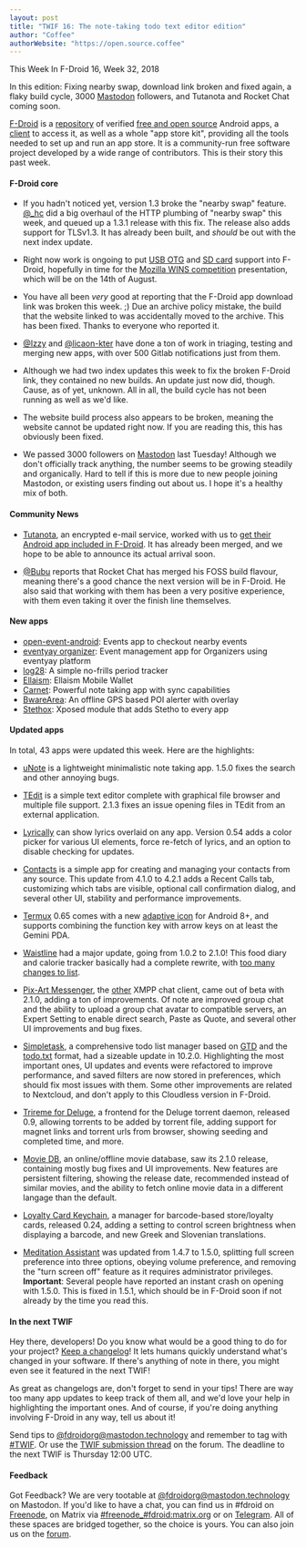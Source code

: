 ```yaml
---
layout: post
title: "TWIF 16: The note-taking todo text editor edition"
author: "Coffee"
authorWebsite: "https://open.source.coffee"
---
```


This Week In F-Droid 16, Week 32, 2018

In this edition: Fixing nearby swap, download link broken and fixed again, a flaky build cycle, 3000 [Mastodon](https://mastodon.technology/@fdroidorg) followers, and Tutanota and Rocket Chat coming soon.
<!--more-->

[F-Droid](https://f-droid.org/) is a [repository](https://f-droid.org/packages/) of verified [free and open source](https://en.wikipedia.org/wiki/Free_and_open-source_software) Android apps, a [client](https://f-droid.org/app/org.fdroid.fdroid) to access it, as well as a whole "app store kit", providing all the tools needed to set up and run an app store. It is a community-run free software project developed by a wide range of contributors. This is their story this past week.

#### F-Droid core

* If you hadn't noticed yet, version 1.3 broke the "nearby swap" feature. [@\_hc](https://forum.f-droid.org/u/hans) did a big overhaul of the HTTP plumbing of "nearby swap" this week, and queued up a 1.3.1 release with this fix. The release also adds support for TLSv1.3. It has already been built, and _should_ be out with the next index update.

* Right now work is ongoing to put [USB OTG](https://en.wikipedia.org/wiki/USB_On-The-Go) and [SD card](https://en.wikipedia.org/wiki/Secure_Digital) support into F-Droid, hopefully in time for the [Mozilla WINS competition](https://wirelesschallenge.mozilla.org) presentation, which will be on the 14th of August.

* You have all been _very_ good at reporting that the F-Droid app download link was broken this week. ;) Due an archive policy mistake, the build that the website linked to was accidentally moved to the archive. This has been fixed. Thanks to everyone who reported it.

* [@Izzy](https://forum.f-droid.org/u/izzy) and [@licaon-kter](https://forum.f-droid.org/u/Licaon_Kter) have done a ton of work in triaging, testing and merging new apps, with over 500 Gitlab notifications just from them.

* Although we had two index updates this week to fix the broken F-Droid link, they contained no new builds. An update just now did, though. Cause, as of yet, unknown. All in all, the build cycle has not been running as well as we'd like.

* The website build process also appears to be broken, meaning the website cannot be updated right now. If you are reading this, this has obviously been fixed.

* We passed 3000 followers on [Mastodon](https://mastodon.technology/@fdroidorg) last Tuesday! Although we don't officially track anything, the number seems to be growing steadily and organically. Hard to tell if this is more due to new people joining Mastodon, or existing users finding out about us. I hope it's a healthy mix of both.

#### Community News

* [Tutanota](https://tutanota.com), an encrypted e-mail service, worked with us to [get their Android app included in F-Droid](https://tutanota.com/blog/posts/release-notes-3-35). It has already been merged, and we hope to be able to announce its actual arrival soon.

* [@Bubu](https://forum.f-droid.org/u/Bubu) reports that Rocket Chat has merged his FOSS build flavour, meaning there's a good chance the next version will be in F-Droid. He also said that working with them has been a very positive experience, with them even taking it over the finish line themselves.

#### New apps

* [open-event-android](https://f-droid.org/app/com.eventyay.attendee): Events app to checkout nearby events
* [eventyay organizer](https://f-droid.org/app/com.eventyay.organizer): Event management app for Organizers using eventyay platform
* [log28](https://f-droid.org/app/com.log28): A simple no-frills period tracker
* [Ellaism](https://f-droid.org/app/com.outdoordevs.ellaism.wallet): Ellaism Mobile Wallet
* [Carnet](https://f-droid.org/app/com.spisoft.quicknote): Powerful note taking app with sync capabilities
* [BwareArea](https://f-droid.org/app/fr.byped.bwarearea): An offline GPS based POI alerter with overlay
* [Stethox](https://f-droid.org/app/org.schabi.stethox): Xposed module that adds Stetho to every app

#### Updated apps

In total, 43 apps were updated this week. Here are the highlights:

* [uNote](https://f-droid.org/app/app.varlorg.unote) is a lightweight minimalistic note taking app. 1.5.0 fixes the search and other annoying bugs.

* [TEdit](https://f-droid.org/app/com.atr.tedit) is a simple text editor complete with graphical file browser and multiple file support. 2.1.3 fixes an issue opening files in TEdit from an external application.

* [Lyrically](https://f-droid.org/app/com.shkmishra.lyrically) can show lyrics overlaid on any app. Version 0.54 adds a color picker for various UI elements, force re-fetch of lyrics, and an option to disable checking for updates.

* [Contacts](https://f-droid.org/app/com.simplemobiletools.contacts) is a simple app for creating and managing your contacts from any source. This update from 4.1.0 to 4.2.1 adds a Recent Calls tab, customizing which tabs are visible, optional call confirmation dialog, and several other UI, stability and performance improvements.

* [Termux](https://f-droid.org/app/com.termux) 0.65 comes with a new [adaptive icon](https://developer.android.com/guide/practices/ui_guidelines/icon_design_adaptive) for Android 8+, and supports combining the function key with arrow keys on at least the Gemini PDA.

* [Waistline](https://f-droid.org/app/com.waist.line) had a major update, going from 1.0.2 to 2.1.0! This food diary and calorie tracker basically had a complete rewrite, with [too many changes to list](https://github.com/davidhealey/waistline/releases).

* [Pix-Art Messenger](https://f-droid.org/app/de.pixart.messenger), the [other](https://f-droid.org/app/eu.siacs.conversations) XMPP chat client, came out of beta with 2.1.0, adding a ton of improvements. Of note are improved group chat and the ability to upload a group chat avatar to compatible servers, an Expert Setting to enable direct search, Paste as Quote, and several other UI improvements and bug fixes.

* [Simpletask](https://f-droid.org/app/nl.mpcjanssen.simpletask), a comprehensive todo list manager based on [GTD](https://en.wikipedia.org/wiki/Getting_Things_Done) and the [todo.txt](http://todotxt.com) format, had a sizeable update in 10.2.0. Highlighting the most important ones, UI updates and events were refactored to improve performance, and saved filters are now stored in preferences, which should fix most issues with them. Some other improvements are related to Nextcloud, and don't apply to this Cloudless version in F-Droid.

* [Trireme for Deluge](https://f-droid.org/app/org.deluge.trireme), a frontend for the Deluge torrent daemon, released 0.9, allowing torrents to be added by torrent file, adding support for magnet links and torrent urls from browser, showing seeding and completed time, and more.

* [Movie DB](https://f-droid.org/app/org.notabug.lifeuser.moviedb), an online/offline movie database, saw its 2.1.0 release, containing mostly bug fixes and UI improvements. New features are persistent filtering, showing the release date, recommended instead of similar movies, and the ability to fetch online movie data in a different langage than the default.

* [Loyalty Card Keychain](https://f-droid.org/app/protect.card_locker), a manager for barcode-based store/loyalty cards, released 0.24, adding a setting to control screen brightness when displaying a barcode, and new Greek and Slovenian translations.

* [Meditation Assistant](https://f-droid.org/app/sh.ftp.rocketninelabs.meditationassistant.opensource) was updated from 1.4.7 to 1.5.0, splitting full screen preference into three options, obeying volume preference, and removing the "turn screen off" feature as it requires administrator privileges. **Important**: Several people have reported an instant crash on opening with 1.5.0. This is fixed in 1.5.1, which should be in F-Droid soon if not already by the time you read this.

#### In the next TWIF

Hey there, developers! Do you know what would be a good thing to do for your project? [Keep a changelog](https://keepachangelog.com)! It lets humans quickly understand what's changed in your software. If there's anything of note in there, you might even see it featured in the next TWIF!

As great as changelogs are, don't forget to send in your tips! There are way too many app updates to keep track of them all, and we'd love your help in highlighting the important ones. And of course, if you're doing anything involving F-Droid in any way, tell us about it!

Send tips to [@fdroidorg@mastodon.technology](https://mastodon.technology/@fdroidorg) and remember to tag with [#TWIF](https://mastodon.technology/tags/twif). Or use the [TWIF submission thread](https://forum.f-droid.org/t/twif-submission-thread) on the forum. The deadline to the next TWIF is Thursday 12:00 UTC.

#### Feedback

Got Feedback? We are very tootable at [@fdroidorg@mastodon.technology](https://mastodon.technology/@fdroidorg) on Mastodon. If you'd like to have a chat, you can find us in #fdroid on [Freenode](https://freenode.net), on Matrix via [#freenode_#fdroid:matrix.org](https://matrix.to/#/#freenode_#fdroid:matrix.org) or on [Telegram](https://t.me/joinchat/AlRQekvjWDTuQrCgMYSNVA). All of these spaces are bridged together, so the choice is yours. You can also join us on the [forum](https://forum.f-droid.org/).
